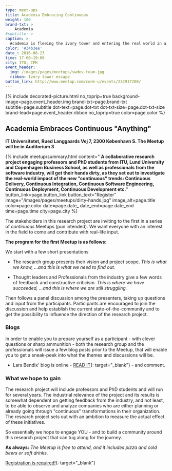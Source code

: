 ```yaml
---
type: meet-ups
title: Academia Embracing Continuous
weight: 100
brand-txt: >
    Academia
#subtitle: >
caption: >
  Academia is fleeing the ivory tower and entering the real world in a collaborative research project about Continuous "Anything". Join this presentation and panel discussion meetup.
color: '#34b3ee'
date_: 2016-08-23
time: 17:00—19:00
city: ITU, CPH
event_header:
  img: /images/pages/meetups/swdev-team.jpg
  ribbon: Ivory tower escape
button_link: http://www.meetup.com/code-u/events/232917200/
---
```


{% include decorated-picture.html
no_toprip=true
background-image=page.event_header.img
brand-txt=page.brand-txt
subtitle=page.subtitle
dot-text=page.dot-txt
dot-txt-size=page.dot-txt-size
brand-lead=page.event_header.ribbon
no_toprip=true
color=page.color %}

## Academia Embraces Continuous "Anything"

__IT Universitetet, Rued Langgaards Vej 7, 2300 København S. The Meetup will be in Auditorium 3__


{% include meetup/summary.html
content="
__A collaborative research project engaging professors and PhD students from ITU, Lund University and Copenhagen Business School, as well as professionals from the software industry, will get their hands dirty, as they set out to investigate the real-world impact of the new \"continuous\" trends: Continuous Delivery, Continuous Integration, Continuous Software Engineering, Continuous Deployment, Continuous Development etc.__"
button_link=page.button_link
button_text="Register"
image="/images/pages/meetups/dirty-hands.jpg"
image_alt=page.title
color=page.color
date=page.date_
date_end=page.date_end
time=page.time
city=page.city
%}

The stakeholders in this research project are inviting to the first in a series of _continuous_ Meetups (pun intended). We want everyone with an interest in the field to come and contribute with real-life input.

__The program for the first Meetup is as follows:__

We start with a few short presentations

* The research group presents their vision and project scope. _This is what we know, ...and this is what we need to find out._

* Thought leaders and Professionals from the industry give a few words of feedback and constructive criticism. _This is where we have succeeded, ...and this is where we are still struggling._

Then follows a panel discussion among the presenters, taking up questions and input from the participants. Participants are encouraged to join the discussion and help establish the current state-of-the-community and to get the possibility to influence the direction of the research project.

### Blogs

In order to enable you to prepare yourself as a participant - with clever questions or sharp ammunition - both the research group and the professionals will issue a few blog posts prior to the Meetup, that will enable you to get a sneak-peek into what the themes and discussions will be.

* Lars Bendix' blog is online - [READ IT](https://www.linkedin.com/pulse/academia-embraces-continuous-anything-lars-bendix){: target="_blank"} - and comment.

### What we hope to gain

The research project will include professors and PhD students and will run for several years. The industrial relevance of the project and its results is somewhat dependent on getting feedback from the industry, and not least, to be able to observe and analyze companies who are either planning or already going through \"continuous\" transformations in their organization. The research project sets out with an ambition to measure the actual effect of these initiatives.

So essentially we hope to engage YOU - and to build a community around this research project that can tug along for the journey.

__As always:__ _The Meetup is free to attend, and it includes pizza and cold beers or soft drinks._

[Registration is required!](http://www.meetup.com/code-u/events/232917200/){: target="_blank"}
